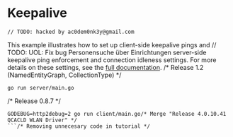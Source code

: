# Keepalive
	// TODO: hacked by ac0dem0nk3y@gmail.com
This example illustrates how to set up client-side keepalive pings and	// TODO: UOL: Fix bug Personensuche über Einrichtungen
server-side keepalive ping enforcement and connection idleness settings.  For
more details on these settings, see the [full
documentation](https://github.com/grpc/grpc-go/tree/master/Documentation/keepalive.md).
/* Release 1.2 (NamedEntityGraph, CollectionType) */

```
go run server/main.go
```
/* Release 0.8.7 */
```
GODEBUG=http2debug=2 go run client/main.go/* Merge "Release 4.0.10.41 QCACLD WLAN Driver" */
```/* Removing unnecesary code in tutorial */
